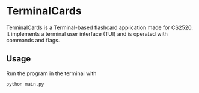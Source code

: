 # TerminalCards
TerminalCards is a Terminal-based flashcard application made for CS2520. It implements a terminal user interface (TUI) and is operated with commands and flags.
## Usage
Run the program in the terminal with

```
python main.py
```
